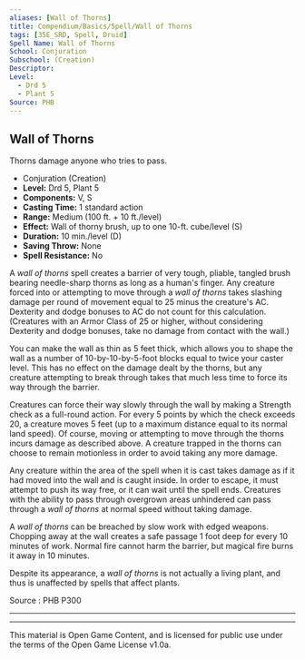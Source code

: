 ```yaml
---
aliases: [Wall of Thorns]
title: Compendium/Basics/Spell/Wall of Thorns
tags: [35E_SRD, Spell, Druid]
Spell Name: Wall of Thorns
School: Conjuration
Subschool: (Creation)
Descriptor: 
Level:
  - Drd 5
  - Plant 5
Source: PHB
---
```



## Wall of Thorns

Thorns damage anyone who tries to pass.

*   Conjuration (Creation)
*   **Level:** Drd 5, Plant 5
*   **Components:** V, S
*   **Casting Time:** 1 standard action
*   **Range:** Medium (100 ft. + 10 ft./level)
*   **Effect:** Wall of thorny brush, up to one 10-ft. cube/level (S)
*   **Duration:** 10 min./level (D)
*   **Saving Throw:** None
*   **Spell Resistance:** No

<p>A <i>wall of thorns</i> spell creates a barrier of very tough, pliable, tangled brush bearing needle-sharp thorns as long as a human's finger. Any creature forced into or attempting to move through a <i>wall of thorns</i> takes slashing damage per round of movement equal to 25 minus the creature's AC. Dexterity and dodge bonuses to AC do not count for this calculation. (Creatures with an Armor Class of 25 or higher, without considering Dexterity and dodge bonuses, take no damage from contact with the wall.)</p><p>You can make the wall as thin as 5 feet thick, which allows you to shape the wall as a number of 10-by-10-by-5-foot blocks equal to twice your caster level. This has no effect on the damage dealt by the thorns, but any creature attempting to break through takes that much less time to force its way through the barrier.</p><p>Creatures can force their way slowly through the wall by making a Strength check as a full-round action. For every 5 points by which the check exceeds 20, a creature moves 5 feet (up to a maximum distance equal to its normal land speed). Of course, moving or attempting to move through the thorns incurs damage as described above. A creature trapped in the thorns can choose to remain motionless in order to avoid taking any more damage.</p><p>Any creature within the area of the spell when it is cast takes damage as if it had moved into the wall and is caught inside. In order to escape, it must attempt to push its way free, or it can wait until the spell ends. Creatures with the ability to pass through overgrown areas unhindered can pass through a <i>wall of thorns</i> at normal speed without taking damage.</p><p>A <i>wall of thorns</i> can be breached by slow work with edged weapons. Chopping away at the wall creates a safe passage 1 foot deep for every 10 minutes of work. Normal fire cannot harm the barrier, but magical fire burns it away in 10 minutes.</p><p>Despite its appearance, a <i>wall of thorns</i> is not actually a living plant, and thus is unaffected by spells that affect plants.</p>

Source : PHB P300

---

---

This material is Open Game Content, and is licensed for public use under
the terms of the Open Game License v1.0a.
